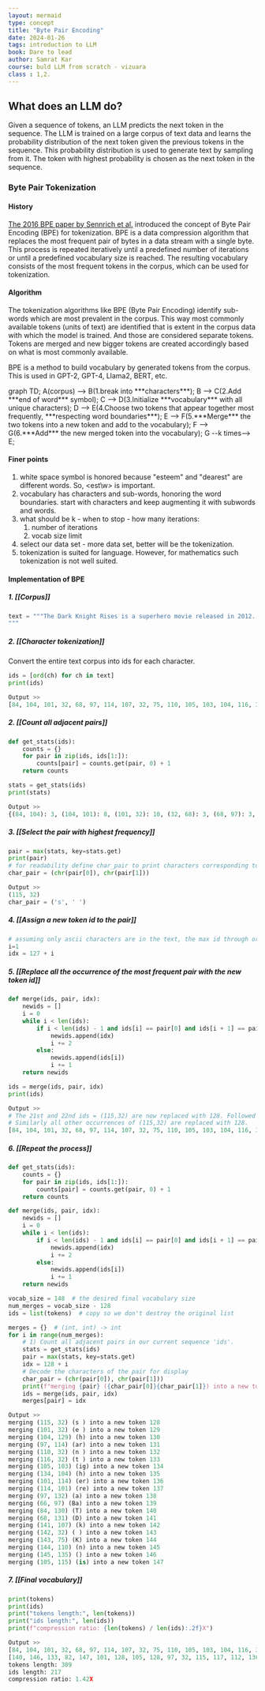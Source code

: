 ```yaml
---
layout: mermaid
type: concept 
title: "Byte Pair Encoding"
date: 2024-01-26
tags: introduction to LLM
book: Dare to lead
author: Samrat Kar
course: buld LLM from scratch - vizuara
class : 1,2.
---
```


## What does an LLM do?

Given a sequence of tokens, an LLM predicts the next token in the sequence. The LLM is trained on a large corpus of text data and learns the probability distribution of the next token given the previous tokens in the sequence. This probability distribution is used to generate text by sampling from it. The token with highest probability is chosen as the next token in the sequence.

### Byte Pair Tokenization

#### History

[The 2016 BPE paper by Sennrich et al.](https://arxiv.org/abs/1508.07909) introduced the concept of Byte Pair Encoding (BPE) for tokenization. BPE is a data compression algorithm that replaces the most frequent pair of bytes in a data stream with a single byte. This process is repeated iteratively until a predefined number of iterations or until a predefined vocabulary size is reached. The resulting vocabulary consists of the most frequent tokens in the corpus, which can be used for tokenization.


#### Algorithm
The tokenization algorithms like BPE (Byte Pair Encoding) identify sub-words which are most prevalent in the corpus. This way most commonly available tokens (units of text) are identified that is extent in the corpus data with which the model is trained. And those are considered separate tokens. Tokens are merged and new bigger tokens are created accordingly based on what is most commonly available.

BPE is a method to build vocabulary by generated tokens from the corpus.
This is used in GPT-2, GPT-4, Llama2, BERT, etc.
[](../)
<div class=mermaid>
graph TD;
    A(corpus) --> B(1.break into ***characters***);
    B --> C(2.Add ***end of word*** symbol);
    C --> D(3.Initialize ***vocabulary*** with all unique characters);
    D --> E(4.Choose two tokens that appear together most frequently, ***respecting word boundaries***);
    E --> F(5.***Merge*** the two tokens into a new token and add to the vocabulary);
    F --> G(6.***Add*** the new merged token into the vocabulary);
    G --k times--> E;
</div>

#### Finer points

1. white space symbol is honored because "esteem" and "dearest" are different words. So, <est\w> is important.
2. vocabulary has characters and sub-words, honoring the word boundaries. start with characters and keep augmenting it with subwords and words.
3. what should be k - when to stop - how many iterations: 
   1. number of iterations
   2. vocab size limit
4. select our data set - more data set, better will be the tokenization. 
5. tokenization is suited for language. However, for mathematics such tokenization is not well suited. 

#### Implementation of BPE

##### 1. [[Corpus]]
```python
text = """The Dark Knight Rises is a superhero movie released in 2012. It is the final part of Christopher Nolan Dark Knight trilogy, following Batman Begins and The Dark Knight. The film stars Christian Bale as Bruce Wayne Batman, who has been retired as Batman for eight years after the events of the previous movie.
"""
```

##### 2. [[Character tokenization]] 
Convert the entire text corpus into ids for each character.
```python
ids = [ord(ch) for ch in text]
print(ids)

Output >>
[84, 104, 101, 32, 68, 97, 114, 107, 32, 75, 110, 105, 103, 104, 116, 32, 82, 105, 115, 101, 115, 32, 105, 115, 32, 97, 32, 115, 117, 112, 101, 114, 104, 101, 114, 111, 32, 109, 111, 118, 105, 101, 32, 114, 101, 108, 101, 97, 115, 101, 100, 32, 105, 110, 32, 50, 48, 49, 50, 46, 32, 73, 116, 32, 105, 115, 32, 116, 104, 101, 32, 102, 105, 110, 97, 108, 32, 112, 97, 114, 116, 32, 111, 102, 32, 67, 104, 114, 105, 115, 116, 111, 112, 104, 101, 114, 32, 78, 111, 108, 97, 110, 32, 68, 97, 114, 107, 32, 75, 110, 105, 103, 104, 116, 32, 116, 114, 105, 108, 111, 103, 121, 44, 32, 102, 111, 108, 108, 111, 119, 105, 110, 103, 32, 66, 97, 116, 109, 97, 110, 32, 66, 101, 103, 105, 110, 115, 32, 97, 110, 100, 32, 84, 104, 101, 32, 68, 97, 114, 107, 32, 75, 110, 105, 103, 104, 116, 46, 32, 84, 104, 101, 32, 102, 105, 108, 109, 32, 115, 116, 97, 114, 115, 32, 67, 104, 114, 105, 115, 116, 105, 97, 110, 32, 66, 97, 108, 101, 32, 97, 115, 32, 66, 114, 117, 99, 101, 32, 87, 97, 121, 110, 101, 32, 66, 97, 116, 109, 97, 110, 44, 32, 119, 104, 111, 32, 104, 97, 115, 32, 98, 101, 101, 110, 32, 114, 101, 116, 105, 114, 101, 100, 32, 97, 115, 32, 66, 97, 116, 109, 97, 110, 32, 102, 111, 114, 32, 101, 105, 103, 104, 116, 32, 121, 101, 97, 114, 115, 32, 97, 102, 116, 101, 114, 32, 116, 104, 101, 32, 101, 118, 101, 110, 116, 115, 32, 111, 102, 32, 116, 104, 101, 32, 112, 114, 101, 118, 105, 111, 117, 115, 32, 109, 111, 118, 105, 101, 46, 10] 
```

##### 2. [[Count all adjacent pairs]]
```python
def get_stats(ids):
    counts = {}
    for pair in zip(ids, ids[1:]):
        counts[pair] = counts.get(pair, 0) + 1
    return counts

stats = get_stats(ids)
print(stats)

Output >>
{(84, 104): 3, (104, 101): 8, (101, 32): 10, (32, 68): 3, (68, 97): 3, (97, 114): 6, (114, 107): 3, (107, 32): 3, (32, 75): 3, (75, 110): 3, (110, 105): 3, (105, 103): 4, (103, 104): 4, (104, 116): 4, (116, 32): 5, (32, 82): 1, (82, 105): 1, (105, 115): 5, (115, 101): 2, (101, 115): 1, (115, 32): 11, (32, 105): 3, (32, 97): 5, (97, 32): 1, (32, 115): 2, (115, 117): 1, (117, 112): 1, (112, 101): 1, (101, 114): 4, (114, 104): 1, (114, 111): 1, (111, 32): 2, (32, 109): 2, (109, 111): 2, (111, 118): 2, (118, 105): 3, (105, 101): 2, (32, 114): 2, (114, 101): 4, (101, 108): 1, (108, 101): 2, (101, 97): 2, (97, 115): 4, (101, 100): 2, (100, 32): 3, (105, 110): 4, (110, 32): 6, (32, 50): 1, (50, 48): 1, (48, 49): 1, (49, 50): 1, (50, 46): 1, (46, 32): 2, (32, 73): 1, (73, 116): 1, (32, 116): 4, (116, 104): 3, (32, 102): 4, (102, 105): 2, (110, 97): 1, (97, 108): 2, (108, 32): 1, (32, 112): 2, (112, 97): 1, (114, 116): 1, (32, 111): 2, (111, 102): 2, (102, 32): 2, (32, 67): 2, (67, 104): 2, (104, 114): 2, (114, 105): 3, (115, 116): 3, (116, 111): 1, (111, 112): 1, (112, 104): 1, (114, 32): 3, (32, 78): 1, (78, 111): 1, (111, 108): 2, (108, 97): 1, (97, 110): 6, (116, 114): 1, (105, 108): 2, (108, 111): 2, (111, 103): 1, (103, 121): 1, (121, 44): 1, (44, 32): 2, (102, 111): 2, (108, 108): 1, (111, 119): 1, (119, 105): 1, (110, 103): 1, (103, 32): 1, (32, 66): 6, (66, 97): 4, (97, 116): 3, (116, 109): 3, (109, 97): 3, (66, 101): 1, (101, 103): 1, (103, 105): 1, (110, 115): 1, (110, 100): 1, (32, 84): 2, (116, 46): 1, (108, 109): 1, (109, 32): 1, (116, 97): 1, (114, 115): 2, (116, 105): 2, (105, 97): 1, (66, 114): 1, (114, 117): 1, (117, 99): 1, (99, 101): 1, (32, 87): 1, (87, 97): 1, (97, 121): 1, (121, 110): 1, (110, 101): 1, (110, 44): 1, (32, 119): 1, (119, 104): 1, (104, 111): 1, (32, 104): 1, (104, 97): 1, (32, 98): 1, (98, 101): 1, (101, 101): 1, (101, 110): 2, (101, 116): 1, (105, 114): 1, (111, 114): 1, (32, 101): 2, (101, 105): 1, (32, 121): 1, (121, 101): 1, (97, 102): 1, (102, 116): 1, (116, 101): 1, (101, 118): 2, (118, 101): 1, (110, 116): 1, (116, 115): 1, (112, 114): 1, (105, 111): 1, (111, 117): 1, (117, 115): 1, (101, 46): 1, (46, 10): 1}  
```

##### 3. [[Select the pair with highest frequency]]
```python
pair = max(stats, key=stats.get)
print(pair)
# for readability define char_pair to print characters corresponding to the pair with highest frequency.
char_pair = (chr(pair[0]), chr(pair[1]))

Output >>
(115, 32)
char_pair = ('s', ' ')
```

##### 4. [[Assign a new token id to the pair]]
```python
# assuming only ascii characters are in the text, the max id through ord(ch) is 127. So, initializing the next token id as 128.
i=1
idx = 127 + i
```

##### 5. [[Replace all the occurrence of the most frequent pair with the new token id]]
```python
def merge(ids, pair, idx):
    newids = []
    i = 0
    while i < len(ids):
        if i < len(ids) - 1 and ids[i] == pair[0] and ids[i + 1] == pair[1]:
            newids.append(idx)
            i += 2
        else:
            newids.append(ids[i])
            i += 1
    return newids

ids = merge(ids, pair, idx)
print(ids)

Output >> 
# The 21st and 22nd ids = (115,32) are now replaced with 128. Followed by 105.
# Similarly all other occurrences of (115,32) are replaced with 128.
[84, 104, 101, 32, 68, 97, 114, 107, 32, 75, 110, 105, 103, 104, 116, 32, 82, 105, 115, 101, 147, 105, 147, 97, 32, 115, 117, 112, 101, 114, 104, 101, 114, 111, 32, 109, 111, 118, 105, 101, 32, 114, 101, 108, 101, 97, 115, 101, 100, 32, 105, 110, 32, 50, 48, 49, 50, 46, 32, 73, 116, 32, 105, 147, 116, 104, 101, 32, 102, 105, 110, 97, 108, 32, 112, 97, 114, 116, 32, 111, 102, 32, 67, 104, 114, 105, 115, 116, 111, 112, 104, 101, 114, 32, 78, 111, 108, 97, 110, 32, 68, 97, 114, 107, 32, 75, 110, 105, 103, 104, 116, 32, 116, 114, 105, 108, 111, 103, 121, 44, 32, 102, 111, 108, 108, 111, 119, 105, 110, 103, 32, 66, 97, 116, 109, 97, 110, 32, 66, 101, 103, 105, 110, 147, 97, 110, 100, 32, 84, 104, 101, 32, 68, 97, 114, 107, 32, 75, 110, 105, 103, 104, 116, 46, 32, 84, 104, 101, 32, 102, 105, 108, 109, 32, 115, 116, 97, 114, 147, 67, 104, 114, 105, 115, 116, 105, 97, 110, 32, 66, 97, 108, 101, 32, 97, 147, 66, 114, 117, 99, 101, 32, 87, 97, 121, 110, 101, 32, 66, 97, 116, 109, 97, 110, 44, 32, 119, 104, 111, 32, 104, 97, 147, 98, 101, 101, 110, 32, 114, 101, 116, 105, 114, 101, 100, 32, 97, 147, 66, 97, 116, 109, 97, 110, 32, 102, 111, 114, 32, 101, 105, 103, 104, 116, 32, 121, 101, 97, 114, 147, 97, 102, 116, 101, 114, 32, 116, 104, 101, 32, 101, 118, 101, 110, 116, 147, 111, 102, 32, 116, 104, 101, 32, 112, 114, 101, 118, 105, 111, 117, 147, 109, 111, 118, 105, 101, 46, 10]
```

##### 6. [[Repeat the process]]
```python
def get_stats(ids):
    counts = {}
    for pair in zip(ids, ids[1:]):
        counts[pair] = counts.get(pair, 0) + 1
    return counts

def merge(ids, pair, idx):
    newids = []
    i = 0
    while i < len(ids):
        if i < len(ids) - 1 and ids[i] == pair[0] and ids[i + 1] == pair[1]:
            newids.append(idx)
            i += 2
        else:
            newids.append(ids[i])
            i += 1
    return newids

vocab_size = 148  # the desired final vocabulary size
num_merges = vocab_size - 128
ids = list(tokens)  # copy so we don't destroy the original list

merges = {}  # (int, int) -> int
for i in range(num_merges):
    # 1) Count all adjacent pairs in our current sequence 'ids'.
    stats = get_stats(ids)
    pair = max(stats, key=stats.get)
    idx = 128 + i
    # Decode the characters of the pair for display
    char_pair = (chr(pair[0]), chr(pair[1]))
    print(f"merging {pair} ({char_pair[0]}{char_pair[1]}) into a new token {idx}")
    ids = merge(ids, pair, idx)
    merges[pair] = idx

Output >> 
merging (115, 32) (s ) into a new token 128
merging (101, 32) (e ) into a new token 129
merging (104, 129) (h) into a new token 130
merging (97, 114) (ar) into a new token 131
merging (110, 32) (n ) into a new token 132
merging (116, 32) (t ) into a new token 133
merging (105, 103) (ig) into a new token 134
merging (134, 104) (h) into a new token 135
merging (101, 114) (er) into a new token 136
merging (114, 101) (re) into a new token 137
merging (97, 132) (a) into a new token 138
merging (66, 97) (Ba) into a new token 139
merging (84, 130) (T) into a new token 140
merging (68, 131) (D) into a new token 141
merging (141, 107) (k) into a new token 142
merging (142, 32) ( ) into a new token 143
merging (143, 75) (K) into a new token 144
merging (144, 110) (n) into a new token 145
merging (145, 135) () into a new token 146
merging (105, 115) (is) into a new token 147
```

##### 7. [[Final vocabulary]]
```python
print(tokens)
print(ids)
print("tokens length:", len(tokens))
print("ids length:", len(ids))
print(f"compression ratio: {len(tokens) / len(ids):.2f}X")

Output >>
[84, 104, 101, 32, 68, 97, 114, 107, 32, 75, 110, 105, 103, 104, 116, 32, 82, 105, 115, 101, 115, 32, 105, 115, 32, 97, 32, 115, 117, 112, 101, 114, 104, 101, 114, 111, 32, 109, 111, 118, 105, 101, 32, 114, 101, 108, 101, 97, 115, 101, 100, 32, 105, 110, 32, 50, 48, 49, 50, 46, 32, 73, 116, 32, 105, 115, 32, 116, 104, 101, 32, 102, 105, 110, 97, 108, 32, 112, 97, 114, 116, 32, 111, 102, 32, 67, 104, 114, 105, 115, 116, 111, 112, 104, 101, 114, 32, 78, 111, 108, 97, 110, 32, 68, 97, 114, 107, 32, 75, 110, 105, 103, 104, 116, 32, 116, 114, 105, 108, 111, 103, 121, 44, 32, 102, 111, 108, 108, 111, 119, 105, 110, 103, 32, 66, 97, 116, 109, 97, 110, 32, 66, 101, 103, 105, 110, 115, 32, 97, 110, 100, 32, 84, 104, 101, 32, 68, 97, 114, 107, 32, 75, 110, 105, 103, 104, 116, 46, 32, 84, 104, 101, 32, 102, 105, 108, 109, 32, 115, 116, 97, 114, 115, 32, 67, 104, 114, 105, 115, 116, 105, 97, 110, 32, 66, 97, 108, 101, 32, 97, 115, 32, 66, 114, 117, 99, 101, 32, 87, 97, 121, 110, 101, 32, 66, 97, 116, 109, 97, 110, 44, 32, 119, 104, 111, 32, 104, 97, 115, 32, 98, 101, 101, 110, 32, 114, 101, 116, 105, 114, 101, 100, 32, 97, 115, 32, 66, 97, 116, 109, 97, 110, 32, 102, 111, 114, 32, 101, 105, 103, 104, 116, 32, 121, 101, 97, 114, 115, 32, 97, 102, 116, 101, 114, 32, 116, 104, 101, 32, 101, 118, 101, 110, 116, 115, 32, 111, 102, 32, 116, 104, 101, 32, 112, 114, 101, 118, 105, 111, 117, 115, 32, 109, 111, 118, 105, 101, 46, 10]
[140, 146, 133, 82, 147, 101, 128, 105, 128, 97, 32, 115, 117, 112, 136, 104, 136, 111, 32, 109, 111, 118, 105, 129, 137, 108, 101, 97, 115, 101, 100, 32, 105, 132, 50, 48, 49, 50, 46, 32, 73, 133, 105, 128, 116, 130, 102, 105, 110, 97, 108, 32, 112, 131, 133, 111, 102, 32, 67, 104, 114, 147, 116, 111, 112, 104, 136, 32, 78, 111, 108, 138, 146, 133, 116, 114, 105, 108, 111, 103, 121, 44, 32, 102, 111, 108, 108, 111, 119, 105, 110, 103, 32, 139, 116, 109, 138, 66, 101, 103, 105, 110, 128, 97, 110, 100, 32, 140, 146, 116, 46, 32, 140, 102, 105, 108, 109, 32, 115, 116, 131, 128, 67, 104, 114, 147, 116, 105, 138, 139, 108, 129, 97, 128, 66, 114, 117, 99, 129, 87, 97, 121, 110, 129, 139, 116, 109, 97, 110, 44, 32, 119, 104, 111, 32, 104, 97, 128, 98, 101, 101, 132, 137, 116, 105, 137, 100, 32, 97, 128, 139, 116, 109, 138, 102, 111, 114, 32, 101, 135, 133, 121, 101, 131, 128, 97, 102, 116, 136, 32, 116, 130, 101, 118, 101, 110, 116, 128, 111, 102, 32, 116, 130, 112, 137, 118, 105, 111, 117, 128, 109, 111, 118, 105, 101, 46, 10]
tokens length: 309
ids length: 217
compression ratio: 1.42X
```

